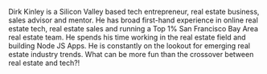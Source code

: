 Dirk Kinley is a Silicon Valley based tech entrepreneur, real estate business, sales advisor and mentor. He has broad first-hand experience in online real estate tech, real estate sales and running a Top 1% San Francisco Bay Area real estate team. He spends his time working in the real estate field and building Node JS Apps. He is constantly on the lookout for emerging real estate industry trends. What can be more fun than the crossover between real estate and tech?!

<!--
**dkinley/dkinley** is a ✨ _special_ ✨ repository because its `README.md` (this file) appears on your GitHub profile.

Here are some ideas to get you started:

- 🔭 I’m currently working on ...
- 🌱 I’m currently learning ...
- 👯 I’m looking to collaborate on ...
- 🤔 I’m looking for help with ...
- 💬 Ask me about ...
- 📫 How to reach me: ...
- 😄 Pronouns: ...
- ⚡ Fun fact: ...
-->
